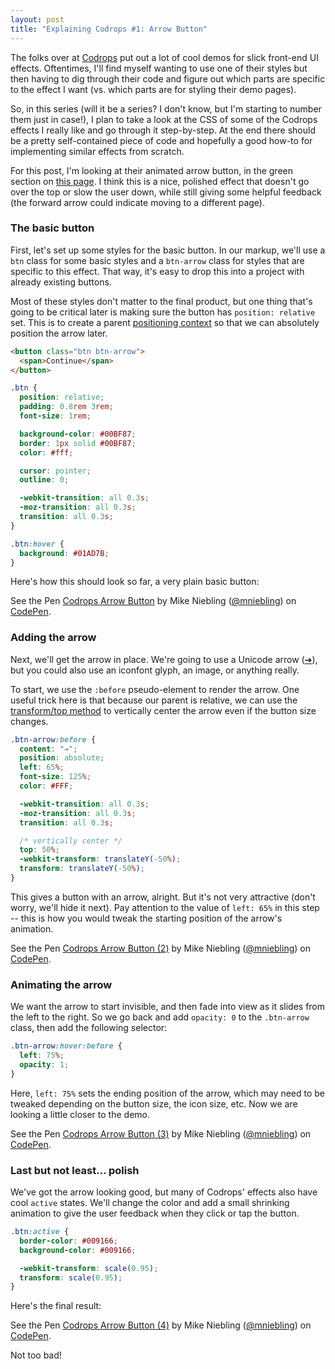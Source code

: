 ```yaml
---
layout: post
title: "Explaining Codrops #1: Arrow Button"
---
```


The folks over at [Codrops](http://tympanus.net/codrops/) put out a lot of cool demos for slick front-end UI effects. Oftentimes, I'll find myself wanting to use one of their styles but then having to dig through their  code and figure out which parts are specific to the effect I want (vs. which parts are for styling their demo pages).

So, in this series (will it be a series? I don't know, but I'm starting to number them just in case!), I plan to take a look at the CSS of some of the Codrops effects I really like and go through it step-by-step. At the end there should be a pretty self-contained piece of code and hopefully a good how-to for implementing similar effects from scratch.

For this post, I'm looking at their animated arrow button, in the green section on [this page](http://tympanus.net/Development/CreativeButtons/). I think this is a nice, polished effect that doesn't go over the top or slow the user down, while still giving some helpful feedback (the forward arrow could indicate moving to a different page).


### The basic button

First, let's set up some styles for the basic button. In our markup, we'll use a `btn` class for some basic styles and a `btn-arrow` class for styles that are specific to this effect. That way, it's easy to drop this into a project with already existing buttons.

Most of these styles don't matter to the final product, but one thing that's going to be critical later is making sure the button has `position: relative` set. This is to create a parent [positioning context](http://blog.teamtreehouse.com/css-positioning) so that we can absolutely position the arrow later.

```html
<button class="btn btn-arrow">
  <span>Continue</span>
</button>
```

```css
.btn {
  position: relative;
  padding: 0.8rem 3rem;
  font-size: 1rem;

  background-color: #00BF87;
  border: 1px solid #00BF87;
  color: #fff;

  cursor: pointer;
  outline: 0;

  -webkit-transition: all 0.3s;
  -moz-transition: all 0.3s;
  transition: all 0.3s;
}

.btn:hover {
  background: #01AD7B;
}
```

Here's how this should look so far, a very plain basic button:

<p data-height="98" data-theme-id="12949" data-slug-hash="doyzxv" data-default-tab="result" data-user="mniebling" class='codepen'>See the Pen <a href='http://codepen.io/mniebling/pen/doyzxv/'>Codrops Arrow Button</a> by Mike Niebling (<a href='http://codepen.io/mniebling'>@mniebling</a>) on <a href='http://codepen.io'>CodePen</a>.</p>
<script async src="//assets.codepen.io/assets/embed/ei.js"></script>


### Adding the arrow

Next, we'll get the arrow in place. We're going to use a Unicode arrow ([➔](http://copypastecharacter.com/arrows)), but you could also use an iconfont glyph, an image, or anything really.

To start, we use the `:before` pseudo-element to render the arrow. One useful trick here is that because our parent is relative, we can use the [transform/top method](http://zerosixthree.se/vertical-align-anything-with-just-3-lines-of-css/) to vertically center the arrow even if the button size changes.

```css
.btn-arrow:before {
  content: "➔";
  position: absolute;
  left: 65%;
  font-size: 125%;
  color: #FFF;

  -webkit-transition: all 0.3s;
  -moz-transition: all 0.3s;
  transition: all 0.3s;

  /* vertically center */
  top: 50%;
  -webkit-transform: translateY(-50%);
  transform: translateY(-50%);
}
```

This gives a button with an arrow, alright. But it's not very attractive (don't worry, we'll hide it next). Pay attention to the value of `left: 65%` in this step -- this is how you would tweak the starting position of the arrow's animation.

<p data-height="98" data-theme-id="12949" data-slug-hash="NqWaPE" data-default-tab="result" data-user="mniebling" class='codepen'>See the Pen <a href='http://codepen.io/mniebling/pen/NqWaPE/'>Codrops Arrow Button (2)</a> by Mike Niebling (<a href='http://codepen.io/mniebling'>@mniebling</a>) on <a href='http://codepen.io'>CodePen</a>.</p>
<script async src="//assets.codepen.io/assets/embed/ei.js"></script>


### Animating the arrow

We want the arrow to start invisible, and then fade into view as it slides from the left to the right. So we go back and add `opacity: 0` to the `.btn-arrow` class, then add the following selector:

```css
.btn-arrow:hover:before {
  left: 75%;
  opacity: 1;
}
```

Here, `left: 75%` sets the ending position of the arrow, which may need to be tweaked depending on the button size, the icon size, etc. Now we are looking a little closer to the demo.

<p data-height="98" data-theme-id="12949" data-slug-hash="BNawoP" data-default-tab="result" data-user="mniebling" class='codepen'>See the Pen <a href='http://codepen.io/mniebling/pen/BNawoP/'>Codrops Arrow Button (3)</a> by Mike Niebling (<a href='http://codepen.io/mniebling'>@mniebling</a>) on <a href='http://codepen.io'>CodePen</a>.</p>
<script async src="//assets.codepen.io/assets/embed/ei.js"></script>


### Last but not least... polish

We've got the arrow looking good, but many of Codrops' effects also have cool `active` states. We'll change the color and add a small shrinking animation to give the user feedback when they click or tap the button.

```css
.btn:active {
  border-color: #009166;
  background-color: #009166;

  -webkit-transform: scale(0.95);
  transform: scale(0.95);
}
```

Here's the final result:

<p data-height="98" data-theme-id="12949" data-slug-hash="rVNGxV" data-default-tab="result" data-user="mniebling" class='codepen'>See the Pen <a href='http://codepen.io/mniebling/pen/rVNGxV/'>Codrops Arrow Button (4)</a> by Mike Niebling (<a href='http://codepen.io/mniebling'>@mniebling</a>) on <a href='http://codepen.io'>CodePen</a>.</p>
<script async src="//assets.codepen.io/assets/embed/ei.js"></script>

Not too bad!
